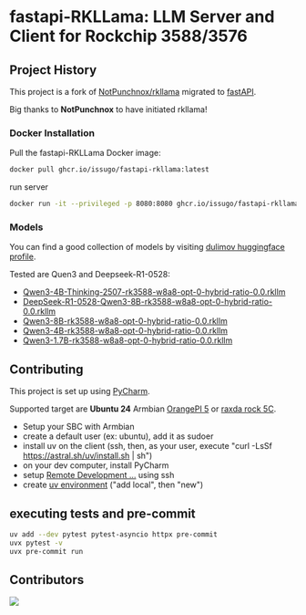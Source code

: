 # fastapi-RKLLama: LLM Server and Client for Rockchip 3588/3576

## Project History

This project is a fork of [NotPunchnox/rkllama](https://github.com/NotPunchnox/rkllama) migrated to [fastAPI](https://fastapi.tiangolo.com/).

Big thanks to **NotPunchnox** to have initiated rkllama!

### Docker Installation

Pull the fastapi-RKLLama Docker image:

```bash
docker pull ghcr.io/issugo/fastapi-rkllama:latest
```
run server
```bash
docker run -it --privileged -p 8080:8080 ghcr.io/issugo/fastapi-rkllama:latest
```

### Models

You can find a good collection of models by visiting [dulimov huggingface profile](https://huggingface.co/dulimov).

Tested are Quen3 and Deepseek-R1-0528:
- [Qwen3-4B-Thinking-2507-rk3588-w8a8-opt-0-hybrid-ratio-0.0.rkllm](https://huggingface.co/dulimov/Qwen3-4B-Thinking-2507-rk3588-1.2.1/blob/main/Qwen3-4B-Thinking-2507-rk3588-w8a8-opt-0-hybrid-ratio-0.0.rkllm)
- [DeepSeek-R1-0528-Qwen3-8B-rk3588-w8a8-opt-0-hybrid-ratio-0.0.rkllm](https://huggingface.co/dulimov/DeepSeek-R1-0528-Qwen3-8B-rk3588-1.2.1/blob/main/DeepSeek-R1-0528-Qwen3-8B-rk3588-w8a8-opt-0-hybrid-ratio-0.0.rkllm)
- [Qwen3-8B-rk3588-w8a8-opt-0-hybrid-ratio-0.0.rkllm](https://huggingface.co/dulimov/Qwen3-8B-rk3588-1.2.1-unsloth-16k/blob/main/Qwen3-8B-rk3588-w8a8-opt-0-hybrid-ratio-0.0.rkllm)
- [Qwen3-4B-rk3588-w8a8-opt-0-hybrid-ratio-0.0.rkllm](https://huggingface.co/dulimov/Qwen3-4B-rk3588-1.2.1-unsloth-16k/blob/main/Qwen3-4B-rk3588-w8a8-opt-0-hybrid-ratio-0.0.rkllm)
- [Qwen3-1.7B-rk3588-w8a8-opt-0-hybrid-ratio-0.0.rkllm](https://huggingface.co/dulimov/Qwen3-1.7B-rk3588-1.2.1-unsloth-16k/blob/main/Qwen3-1.7B-rk3588-w8a8-opt-0-hybrid-ratio-0.0.rkllm)

## Contributing

This project is set up using [PyCharm](https://www.jetbrains.com/fr-fr/pycharm/).

Supported target are **Ubuntu 24** Armbian [OrangePI 5](https://www.armbian.com/orangepi-5/) or [raxda rock 5C](https://www.armbian.com/radxa-rock-5c/).

- Setup your SBC with Armbian
- create a default user (ex: ubuntu), add it as sudoer
- install uv on the client (ssh, then, as your user, execute "curl -LsSf https://astral.sh/uv/install.sh | sh")
- on your dev computer, install PyCharm
- setup [Remote Development ...](https://www.jetbrains.com/help/pycharm/remote-development-starting-page.html) using ssh
- create [uv environment](https://www.jetbrains.com/help/pycharm/uv.html) ("add local", then "new")

## executing tests and pre-commit

```bash
uv add --dev pytest pytest-asyncio httpx pre-commit
uvx pytest -v
uvx pre-commit run
```

## Contributors
<a href="https://github.com/issugo/fastapi-rkllama/graphs/contributors">
  <img src="https://contrib.rocks/image?repo=issugo/fastapi-rkllama" />
</a>
